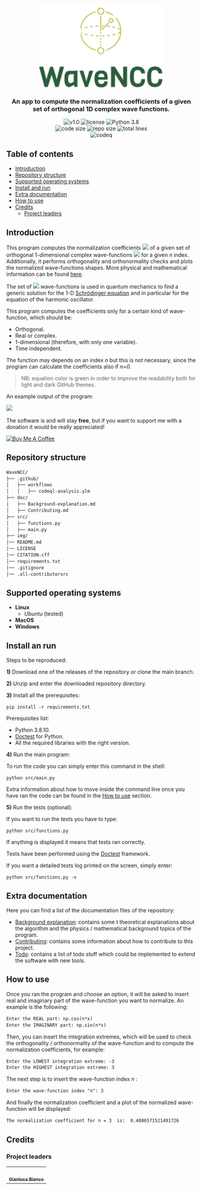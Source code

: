 <p align="center"><img src="https://github.com/JustWhit3/WaveNCC/blob/main/img/logo.svg" height=220></p>

<h3 align="center">An app to compute the normalization coefficients of a given set of orthogonal 1D complex wave functions.</h3>
<p align="center">
    <img title="v1.0" alt="v1.0" src="https://img.shields.io/badge/version-v1.0-informational?style=flat-square"
    <a href="LICENSE">
        <img title="MIT License" alt="license" src="https://img.shields.io/badge/license-MIT-informational?style=flat-square">
    </a>
	<img title="Python 3.8" alt="Python 3.8" src="https://img.shields.io/badge/Python-3.8-informational?style=flat-square">
    </a><br>
	<img title="Code size" alt="code size" src="https://img.shields.io/github/languages/code-size/JustWhit3/WaveNCC?color=red">
	<img title="Repo size" alt="repo size" src="https://img.shields.io/github/repo-size/JustWhit3/WaveNCC?color=red">
	<img title="Total lines" alt="total lines" src="https://img.shields.io/tokei/lines/github/JustWhit3/WaveNCC?color=red"><br/>
  <img title="codeq" alt="codeq" src="https://github.com/JustWhit3/WaveNCC/actions/workflows/codeql-analysis.yml/badge.svg">
</p>

## Table of contents

- [Introduction](#introduction)
- [Repository structure](#repository-structure)
- [Supported operating systems](#supported-operating-systems)
- [Install and run](#install-and-run)
- [Extra documentation](#extra-documentation)
- [How to use](#how-to-use)
- [Credits](#credits)
  - [Project leaders](#project-leaders)

## Introduction

This program computes the normalization coefficients <img src="https://render.githubusercontent.com/render/math?math=\color{green}{c_n}"> of a given set of orthogonal 1-dimensional complex wave-functions <img src="https://render.githubusercontent.com/render/math?math=\color{green}{\psi_n(x)}"> for a given *n* index. Additionally, it performs orthogonality and orthonormality checks and plots the normalized wave-functions shapes. More physical and mathematical information can be found [here](https://github.com/JustWhit3/WaveNCC/blob/main/doc/Background%20explanation.md).

The set of <img src="https://render.githubusercontent.com/render/math?math=\color{green}{\psi_n(x)}"> wave-functions is used in quantum mechanics to find a generic solution for the 1-D [Schrödinger equation](https://users.aber.ac.uk/ruw/teach/327/hatom.php) and in particular for the equation of the harmonic oscillator.

This program computes the coefficients only for a certain kind of wave-function, which should be:

- Orthogonal.
- Real or complex.
- 1-dimensional (therefore, with only one variable).
- Time independent.

The function may depends on an index *n* but this is not necessary, since the program can calculate the coefficients also if *n=0*.
> NB: equation color is green in order to improve the readability both for light and dark GitHub themes.

An example output of the program:

<img src="https://github.com/JustWhit3/WaveNCC/blob/main/img/intro.gif">

The software is and will stay **free**, but if you want to support me with a donation it would be really appreciated!

<a href="https://www.buymeacoffee.com/JustWhit33" target="_blank"><img src="https://cdn.buymeacoffee.com/buttons/default-orange.png" alt="Buy Me A Coffee" height="41" width="174"></a>

## Repository structure

```txt
WaveNCC/
├── .github/
│   ├── workflows
│   │   ├── codeql-analysis.ylm
├── doc/
│   ├── Background-explanation.md
│   ├── Contributing.md
├── src/
│   ├── functions.py
│   ├── main.py
├── img/
│── README.md
│── LICENSE
│── CITATION.cff
│── requirements.txt
│── .gitignore
│── .all-contributorsrc
```

## Supported operating systems

- **Linux**
  - *Ubuntu* (tested)
- **MacOS**
- **Windows**

## Install an run

Steps to be reproduced:

**1)** Download one of the releases of the repository or clone the main branch.

**2)** Unzip and enter the downloaded repository directory.

**3)** Install all the prerequisites:

```shell
pip install -r requirements.txt
```

Prerequisites list:

- Python 3.8.10.
- [Doctest](https://docs.python.org/3/library/doctest.html) for Python.
- All the required libraries with the right version.

**4)** Run the main program:

To run the code you can simply enter this command in the shell:

```shell
python src/main.py
```

Extra information about how to move inside the command line once you have ran the code can be found in the [How to use](https://github.com/JustWhit3/WaveNCC#:~:text=with%20new%20tools.-,How%20to%20use,-Once%20you%20ran) section.

**5)** Run the tests (optional):

If you want to run the tests you have to type:

```shell
python src/functions.py
```

If anything is displayed it means that tests ran correctly.

Tests have been performed using the [Doctest](https://docs.python.org/3/library/doctest.html) framework.

If you want a detailed tests log printed on the screen, simply enter:

```shell
python src/functions.py -v
```

## Extra documentation

Here you can find a list of the documentation files of the repository:

- [Background explanation](https://github.com/JustWhit3/WaveNCC/blob/main/doc/Background-explanation.md): contains some t theoretical explanations about the algorithm and the physics / mathematical background topics of the program.
- [Contributing](https://github.com/JustWhit3/WaveNCC/blob/main/doc/Contributing.md): contains some information about how to contribute to this project.
- [Todo](https://github.com/JustWhit3/WaveNCC/blob/main/doc/Todo.md): contains a list of todo stuff which could be implemented to extend the software with new tools.

## How to use

Once you ran the program and choose an option, it will be asked to insert real and imaginary part of the wave-function you want to normalize. An example is the following:

```txt
Enter the REAL part: np.cos(n*x)
Enter the IMAGINARY part: np.sin(n*x)
```

Then, you can insert the integration extremes, which will be used to check the orthogonality / orthonormality of the wave-function and to compute the normalization coefficients, for example:

```txt
Enter the LOWEST integration extreme: -3
Enter the HIGHEST integration extreme: 3
```

The next step is to insert the wave-function index *n* :

```txt
Enter the wave-function index "n": 3
```

And finally the normalization coefficient and a plot of the normalized wave-function will be displayed:

```txt
The normalization coefficient for n = 3  is:  0.4086571521491726
```

## Credits

### Project leaders

<!-- ALL-CONTRIBUTORS-LIST:START - Do not remove or modify this section -->
<!-- prettier-ignore-start -->
<!-- markdownlint-disable -->
<table>
  <tr>
    <td align="center"><a href="https://justwhit3.github.io/"><img src="https://avatars.githubusercontent.com/u/48323961?v=4" width="100px;" alt=""/><br /><sub><b>Gianluca Bianco</b></sub></a></td>
  </tr>
</table>

<!-- markdownlint-restore -->
<!-- prettier-ignore-end -->

<!-- ALL-CONTRIBUTORS-LIST:END -->
